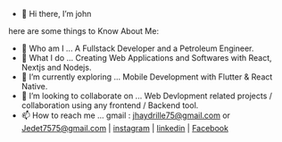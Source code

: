 - 👋 Hi there, I’m john

here are some things to Know About Me: 
- 🏫 Who am I ... A Fullstack Developer and a Petroleum Engineer.
- 👀 What I do ... Creating Web Applications and Softwares with React, Nextjs and Nodejs.
- 🌱 I’m currently exploring ... Mobile Development with Flutter & React Native.
- 💞️ I’m looking to collaborate on ... Web Devlopment related projects / collaboration using any frontend / Backend tool.
- 📫 How to reach me ... gmail : jhaydrille75@gmail.com or Jedet7575@gmail.com | [instagram](https://www.instagram.com/jhaydrille/) | [linkedin](https://www.linkedin.com/in/john-edet-35122a201) | [Facebook](https://web.facebook.com/johnny.eddy.188/)

